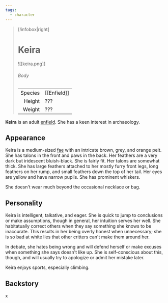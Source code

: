 ```yaml
---
tags:
  - character
---
```

> [!infobox|right]
> # Keira
> ![[keira.png]]
> ###### Body
> |  |  |
> | ---: | ---- |
> | Species | [[Enfield]] |
> | Height | ??? |
> | Weight | ??? |

**Keira** is an adult [enfield](Enfield.md). She has a keen interest in archaeology. 

## Appearance
Keira is a medium-sized [fae](Fae.md) with an intricate brown, grey, and orange pelt. She has talons in the front and paws in the back. Her feathers are a very dark but iridescent bluish-black. She is fairly fit. Her talons are somewhat thick. She has large feathers attached to her mostly furry front legs, long feathers on her rump, and small feathers down the top of her tail. Her eyes are yellow and have narrow pupils. She has prominent whiskers.

She doesn't wear much beyond the occasional necklace or bag.

## Personality
Keira is intelligent, talkative, and eager. She is quick to jump to conclusions or make assumptions, though in general, her intuition serves her well. She habitatually correct others when they say something she knows to be inaccurate. This results in her being overly honest when unnecessary; she is so bad at white lies that other critters can't make them around her.

In debate, she hates being wrong and will defend herself or make excuses when something she says doesn't like up. She is self-conscious about this, though, and will usually try to apologize or admit her mistake later.

Keira enjoys sports, especially climbing.

## Backstory
x